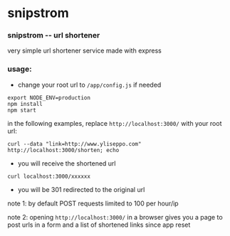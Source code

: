 # snipstrom
### snipstrom -- url shortener

very simple url shortener service made with express

### usage:

* change your root url to `/app/config.js` if needed

```
export NODE_ENV=production
npm install
npm start
```

in the following examples, replace `http://localhost:3000/` with your root url:

`curl --data "link=http://www.yliseppo.com" http://localhost:3000/shorten; echo`
* you will receive the shortened url

`curl localhost:3000/xxxxxx`
* you will be 301 redirected to the original url

note 1: by default POST requests limited to 100 per hour/ip

note 2: opening `http://localhost:3000/` in a browser gives you a page to post urls
in a form and a list of shortened links since app reset


